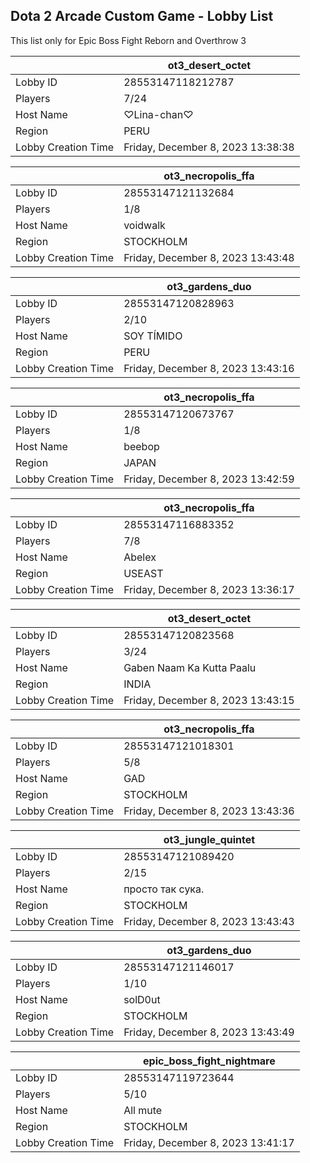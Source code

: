 ## Dota 2 Arcade Custom Game - Lobby List

This list only for Epic Boss Fight Reborn and Overthrow 3

|  | ot3_desert_octet |
| ------ | ------ |
| Lobby ID | 28553147118212787 |
| Players | 7/24 |
| Host Name | ♡Lina-chan♡ |
| Region | PERU |
| Lobby Creation Time | Friday, December 8, 2023 13:38:38 |


|  | ot3_necropolis_ffa |
| ------ | ------ |
| Lobby ID | 28553147121132684 |
| Players | 1/8 |
| Host Name | voidwalk |
| Region | STOCKHOLM |
| Lobby Creation Time | Friday, December 8, 2023 13:43:48 |


|  | ot3_gardens_duo |
| ------ | ------ |
| Lobby ID | 28553147120828963 |
| Players | 2/10 |
| Host Name | SOY TÍMIDO |
| Region | PERU |
| Lobby Creation Time | Friday, December 8, 2023 13:43:16 |


|  | ot3_necropolis_ffa |
| ------ | ------ |
| Lobby ID | 28553147120673767 |
| Players | 1/8 |
| Host Name | beebop |
| Region | JAPAN |
| Lobby Creation Time | Friday, December 8, 2023 13:42:59 |


|  | ot3_necropolis_ffa |
| ------ | ------ |
| Lobby ID | 28553147116883352 |
| Players | 7/8 |
| Host Name | Abelex |
| Region | USEAST |
| Lobby Creation Time | Friday, December 8, 2023 13:36:17 |


|  | ot3_desert_octet |
| ------ | ------ |
| Lobby ID | 28553147120823568 |
| Players | 3/24 |
| Host Name | Gaben Naam Ka Kutta Paalu |
| Region | INDIA |
| Lobby Creation Time | Friday, December 8, 2023 13:43:15 |


|  | ot3_necropolis_ffa |
| ------ | ------ |
| Lobby ID | 28553147121018301 |
| Players | 5/8 |
| Host Name | GAD |
| Region | STOCKHOLM |
| Lobby Creation Time | Friday, December 8, 2023 13:43:36 |


|  | ot3_jungle_quintet |
| ------ | ------ |
| Lobby ID | 28553147121089420 |
| Players | 2/15 |
| Host Name | просто так сука. |
| Region | STOCKHOLM |
| Lobby Creation Time | Friday, December 8, 2023 13:43:43 |


|  | ot3_gardens_duo |
| ------ | ------ |
| Lobby ID | 28553147121146017 |
| Players | 1/10 |
| Host Name | solD0ut |
| Region | STOCKHOLM |
| Lobby Creation Time | Friday, December 8, 2023 13:43:49 |


|  | epic_boss_fight_nightmare |
| ------ | ------ |
| Lobby ID | 28553147119723644 |
| Players | 5/10 |
| Host Name | All mute |
| Region | STOCKHOLM |
| Lobby Creation Time | Friday, December 8, 2023 13:41:17 |


